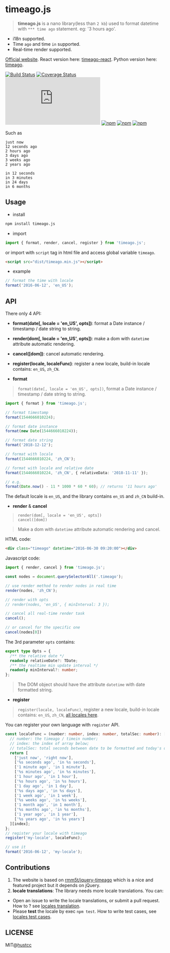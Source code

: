 # timeago.js

> **timeago.js** is a nano library(less than `2 kb`)  used to format datetime with `*** time ago` statement. eg: '3 hours ago'.

 - i18n supported.
 - Time `ago` and time `in` supported.
 - Real-time render supported.

[Official website](https://timeago.org/). React version here: [timeago-react](https://github.com/hustcc/timeago-react). Python version here: [timeago](https://github.com/hustcc/timeago).

[![Build Status](https://img.shields.io/travis/hustcc/timeago.js.svg)](https://travis-ci.org/hustcc/timeago.js)
[![Coverage Status](https://coveralls.io/repos/github/hustcc/timeago.js/badge.svg?branch=master)](https://coveralls.io/github/hustcc/timeago.js?branch=master)
[![gzip](https://img.badgesize.io/https://unpkg.com/timeago.js/dist/timeago.min.js?compression=gzip)](https://unpkg.com/timeago.js/dist/timeago.min.js)
[![npm](https://img.shields.io/npm/v/timeago.js.svg)](https://www.npmjs.com/package/timeago.js)
[![npm](https://img.shields.io/npm/dm/timeago.js.svg)](https://www.npmjs.com/package/timeago.js)
[![npm](https://img.shields.io/npm/l/timeago.js.svg)](https://www.npmjs.com/package/timeago.js)


Such as

```plain
just now
12 seconds ago
2 hours ago
3 days ago
3 weeks ago
2 years ago

in 12 seconds
in 3 minutes
in 24 days
in 6 months
```


## Usage

 - install

```bash
npm install timeago.js
```

 - import

```ts
import { format, render, cancel, register } from 'timeago.js';
```

or import with `script` tag in html file and access global variable `timeago`.

```html
<script src="dist/timeago.min.js"></script>
```

 - example

```ts
// format the time with locale
format('2016-06-12', 'en_US');
```


## API

There only 4 API:

 - **format(date[, locale = 'en_US', opts])**: format a Date instance / timestamp / date string to string.
 - **render(dom[, locale = 'en_US', opts])**: make a dom with `datetime` attribute automatic rendering.
 - **cancel([dom])**: cancel automatic rendering.
 - **register(locale, localeFunc)**: register a new locale, build-in locale contains: `en_US`, `zh_CN`.


 - **format**

> `format(date[, locale = 'en_US', opts])`, format a Date instance / timestamp / date string to string.

```ts
import { format } from 'timeago.js';

// format timestamp
format(1544666010224);

// format date instance
format(new Date(1544666010224));

// format date string
format('2018-12-12');

// format with locale
format(1544666010224, 'zh_CN');

// format with locale and relative date
format(1544666010224, 'zh_CN', { relativeData: '2018-11-11' });

// e.g.
format(Date.now() - 11 * 1000 * 60 * 60); // returns '11 hours ago'
``` 

The default locale is `en_US`, and the library contains `en_US` and `zh_CN` build-in.

 - **render** & **cancel**
   
> `render(dom[, locale = 'en_US', opts])`  
> `cancel([dom])`

> Make a dom with `datetime` attribute automatic rendering and cancel.

HTML code:

```html
<div class="timeago" datetime="2016-06-30 09:20:00"></div>
```

Javascript code:

```ts
import { render, cancel } from 'timeago.js';

const nodes = document.querySelectorAll('.timeago');

// use render method to render nodes in real time
render(nodes, 'zh_CN');

// render with opts
// render(nodes, 'en_US', { minInterval: 3 });

// cancel all real-time render task
cancel();

// or cancel for the specific one
cancel(nodes[0])
```

The 3rd parameter `opts` contains:

```ts
export type Opts = {
  /** the relative date */
  readonly relativeDate?: TDate;
  /** the realtime min update interval */
  readonly minInterval?: number;
};
``` 

> The DOM object should have the attribute `datetime` with date formatted string.

 - **register**

> `register(locale, localeFunc)`, register a new locale, build-in locale contains: `en_US`, `zh_CN`, [all locales here](src/lang).

You can register your own language with `register` API.

```ts
const localeFunc = (number: number, index: number, totalSec: number): [string, string] => {
  // number: the timeago / timein number;
  // index: the index of array below;
  // totalSec: total seconds between date to be formatted and today's date;
  return [
    ['just now', 'right now'],
    ['%s seconds ago', 'in %s seconds'],
    ['1 minute ago', 'in 1 minute'],
    ['%s minutes ago', 'in %s minutes'],
    ['1 hour ago', 'in 1 hour'],
    ['%s hours ago', 'in %s hours'],
    ['1 day ago', 'in 1 day'],
    ['%s days ago', 'in %s days'],
    ['1 week ago', 'in 1 week'],
    ['%s weeks ago', 'in %s weeks'],
    ['1 month ago', 'in 1 month'],
    ['%s months ago', 'in %s months'],
    ['1 year ago', 'in 1 year'],
    ['%s years ago', 'in %s years']
  ][index];
};
// register your locale with timeago
register('my-locale', localeFunc);

// use it
format('2016-06-12', 'my-locale');
```


## Contributions

1. The website is based on [rmm5t/jquery-timeago](https://github.com/rmm5t/jquery-timeago) which is a nice and featured project but it depends on jQuery.
2. **locale translations**: The library needs more locale translations. You can:

 - Open an issue to write the locale translations, or submit a pull request. How to ? see [locales translation](src/lang/).
 - Please **test** the locale by exec `npm test`. How to write test cases, see [locales test cases](__tests__/lang/).


## LICENSE

MIT@[hustcc](https://github.com/hustcc)

